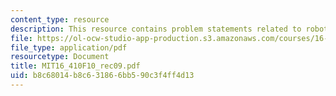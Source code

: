 ```yaml
---
content_type: resource
description: This resource contains problem statements related to robot navigation.
file: https://ol-ocw-studio-app-production.s3.amazonaws.com/courses/16-410-principles-of-autonomy-and-decision-making-fall-2010/b8c68014b8c631866bb590c3f4ff4d13_MIT16_410F10_rec09.pdf
file_type: application/pdf
resourcetype: Document
title: MIT16_410F10_rec09.pdf
uid: b8c68014-b8c6-3186-6bb5-90c3f4ff4d13
---
```

